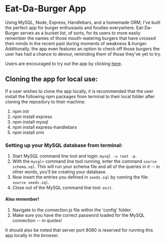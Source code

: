 # Eat-Da-Burger App

Using MySQL, Node, Express, Handlebars, and a homemade ORM, I've built the perfect app for burger enthusiasts and foodies everywhere.  Eat-Da-Burger serves as a bucket list, of sorts, for its users to more easily remember the names of those mouth-watering burgers that have crossed their minds in the recent past during moments of weakness & hunger.  Additionally, the app even features an option to check off those burgers the user has had a chance to devour, reminding them of those they've yet to try.  

Users are encouraged to try out the app by clicking [here](https://thawing-beach-52915.herokuapp.com/).

## Cloning the app for local use:

If a user wishes to clone the app locally, it is recommended that the user install the following npm packages from terminal to their local folder after cloning the repository to their machine:
1.  npm init
2.  npm install express
3.  npm install mysql
4.  npm install express-handlebars
5.  npm install orm

### Setting up your MySQL database from terminal:
1.  Start MySQL command line tool and login: `mysql -u root -p`.
2.  With the `mysql>` command line tool running, enter the command `source schema.sql`. This will run your schema file and all of the queries in it -- in other words, you'll be creating your database.
3.  Now insert the entries you defined in `seeds.sql` by running the file: `source seeds.sql`.
4.  Close out of the MySQL command line tool: `exit`.

#### Also remember!
1.  Navigate to the connection.js file within the 'config' folder.  
2.  Make sure you have the correct password loaded for the MySQL connection -- in quotes!

It should also be noted that server port 8080 is reserved for running this app locally in the browser.  


